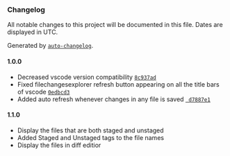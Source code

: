 ### Changelog

All notable changes to this project will be documented in this file. Dates are displayed in UTC.

Generated by [`auto-changelog`](https://github.com/CookPete/auto-changelog).

#### 1.0.0

- Decreased vscode version compatibility [`8c937ad`](https://github.com/Teja-sudo/vs-extensions/commit/8c937ad07fa091432eb0b5f1fc1a63c3c84f634b)
- Fixed filechangesexplorer refresh button appearing on all the title bars of vscode [`0edbcd3`](https://github.com/Teja-sudo/vs-extensions/commit/0edbcd3886ef8f8793c1cfb7d16f169116af2e3a)
- Added auto refresh whenever changes in any file is saved [` d7887e1`](https://github.com/Teja-sudo/vs-extensions/commit/d7887e1f4976c1fe6afba053e78f2efe32d40ddb)

#### 1.1.0

- Display the files that are both staged and unstaged
- Added Staged and Unstaged tags to the file names
- Display the files in diff editior
